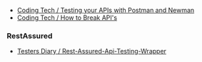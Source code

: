 * [Coding Tech / Testing your APIs with Postman and Newman](https://www.youtube.com/watch?v=fTtA9qXkNAk)
* [Coding Tech / How to Break API's](https://www.youtube.com/watch?v=bM0dem12P4Y)

### RestAssured
* [Testers Diary / Rest-Assured-Api-Testing-Wrapper](https://www.youtube.com/playlist?list=PLYgHQbKeCC1hFRRzPqxSzmtxIvfmLTtjB)
